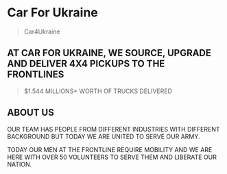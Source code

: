 # Car For Ukraine
> Car4Ukraine

## AT CAR FOR UKRAINE, WE SOURCE, UPGRADE AND DELIVER 4X4 PICKUPS TO THE FRONTLINES
> $1.544 MILLIONS+ WORTH OF TRUCKS DELIVERED

## ABOUT US
OUR TEAM HAS PEOPLE FROM DIFFERENT INDUSTRIES WITH DIFFERENT BACKGROUND BUT TODAY WE ARE UNITED TO SERVE OUR ARMY.

TODAY OUR MEN AT THE FRONTLINE REQUIRE MOBILITY AND WE ARE HERE WITH OVER 50 VOLUNTEERS TO SERVE THEM AND LIBERATE OUR NATION.
